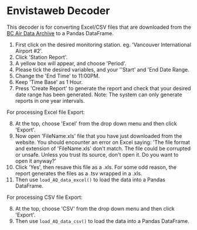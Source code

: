 # Envistaweb Decoder

This decoder is for converting Excel/CSV files that are downloaded from the [BC Air Data Archive](https://envistaweb.env.gov.bc.ca/DynamicTable2.aspx?G_ID=331) to a Pandas DataFrame.

1. First click on the desired monitoring station. eg. 'Vancouver International Airport #2'.
2. Click 'Station Report'.
3. A yellow box will appear, and choose 'Period'.
4. Please tick the desired variables, and your ''Start' and 'End Date Range.
5. Change the 'End Time' to 11:00PM. 
6. Keep 'Time Base' as 1 Hour.
7. Press 'Create Report' to generate the report and check that your desired date range has been generated. Note: The system can only generate reports in one year intervals.

For processing Excel file Export:

8. At the top, choose 'Excel' from the drop down menu and then click 'Export'.
9. Now open 'FileName.xls' file that you have just downloaded from the website. You should encounter an error on Excel saying: 'The file format and extension of 'FileName.xls' don't match. The file could be corrupted or unsafe. Unless you trust its source, don't open it. Do you want to open it anyway?'
10. Click 'Yes', then resave this file as a .xls. For some odd reason, the report generates the files as a .tsv wrapped in a .xls.
11. Then use `load_AQ_data_excel()` to load the data into a Pandas DataFrame.

For processing CSV file Export:

8. At the top, choose 'CSV' from the drop down menu and then click 'Export'.
9. Then use `load_AQ_data_csv()` to load the data into a Pandas DataFrame.
